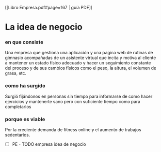 [[Libro Empresa.pdf#page=167 | guía PDF]]
# La idea de negocio
### en que consiste
Una empresa que gestiona una aplicación y una pagina web de rutinas de gimnasio acompañadas de un asistente virtual que incita y motiva al cliente a mantener un estado físico adecuado y hacer un seguimiento constante del proceso y de sus cambios físicos como el peso, la altura, el volumen de grasa, etc.

### como ha surgido
Surgió fijándonos en personas sin tiempo para informarse de como hacer ejercicios y mantenerte sano pero con suficiente tiempo como para completarlos

### porque es viable
Por la creciente demanda de fitness online y el aumento de trabajos sedentarios.






- [ ] PE - TODO empresa idea de negocio